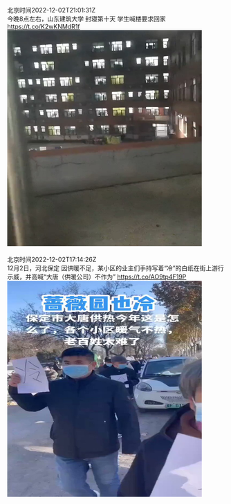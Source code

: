 北京时间2022-12-02T21:01:31Z<br>今晚8点左右，山东建筑大学 封寝第十天 学生喊楼要求回家 https://t.co/K2wKNMdR1f<br><img src='/temp/video/2022/n-Month-12/x-Day-02/whyyoutouzhele/1598663655129845761_0.jpg' width='450' height='500'><br><br>北京时间2022-12-02T17:14:26Z<br>12月2日，河北保定
因供暖不足，某小区的业主们手持写着“冷”的白纸在街上游行示威，并高喊“大唐（供暖公司）不作为” https://t.co/AO9tp4F19P<br><img src='/temp/video/2022/n-Month-12/x-Day-02/whyyoutouzhele/1598606506056101889_0.jpg' width='450' height='500'><br><br>